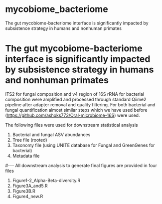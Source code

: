 # mycobiome_bacteriome
The gut mycobiome-bacteriome interface is significantly impacted by subsistence strategy in humans and nonhuman primates

# The gut mycobiome-bacteriome interface is significantly impacted by subsistence strategy in humans and nonhuman primates

ITS2 for fungal composition and v4 region of 16S rRNA for bacterial composition were amplified and processed through standard Qiime2 pipeline after adapter removal and quality filtering. For both bacterial and fungal quantification almost similar steps which we have used before (https://github.com/ashoks773/Oral-microbiome-16S) were used.

The following files were used for downstream statistical analysis
1. Bacterial and fungal ASV abundances
2. Tree file (rooted)
3. Taxonomy file (using UNITE database for Fungal and GreenGenes for bacterial)
4. Metadata file

#--- All downstream analysis to generate final figures are provided in four files
1. Figure1-2_Alpha-Beta-diversity.R
2. Figure3A_and5.R
3. Figure3B.R
4. Figure4_new.R
